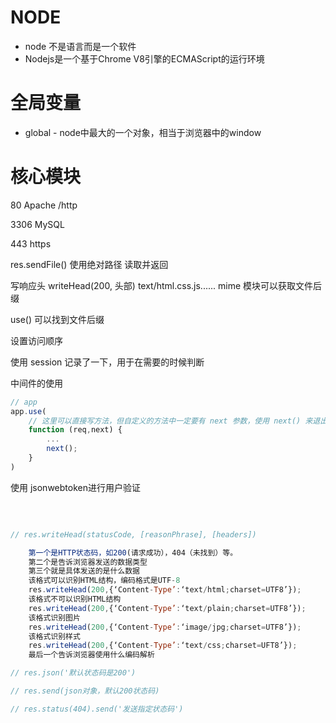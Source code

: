 # NODE

- node 不是语言而是一个软件
- Nodejs是一个基于Chrome V8引擎的ECMAScript的运行环境



# 全局变量

- global - 	node中最大的一个对象，相当于浏览器中的window 

# 核心模块



80 Apache /http

3306 MySQL

443 https





res.sendFile() 使用绝对路径 读取并返回

写响应头 writeHead(200, 头部)  text/html.css.js......               mime 模块可以获取文件后缀





use() 可以找到文件后缀



设置访问顺序

使用 session 记录了一下，用于在需要的时候判断



中间件的使用 

```js
// app
app.use( 
	// 这里可以直接写方法，但自定义的方法中一定要有 next 参数，使用 next() 来退出中间件
	function (req,next) {
        ...
		next();
    }
)
```



使用 jsonwebtoken进行用户验证

​	



```js

// res.writeHead(statusCode, [reasonPhrase], [headers])

    第一个是HTTP状态码，如200(请求成功），404（未找到）等。
    第二个是告诉浏览器发送的数据类型
    第三个就是具体发送的是什么数据
    该格式可以识别HTML结构，编码格式是UTF-8
    res.writeHead(200,{‘Content-Type’:‘text/html;charset=UTF8’});
    该格式不可以识别HTML结构
    res.writeHead(200,{‘Content-Type’:‘text/plain;charset=UTF8’});
    该格式识别图片
    res.writeHead(200,{‘Content-Type’:‘image/jpg;charset=UTF8’});
    该格式识别样式
    res.writeHead(200,{‘Content-Type’:‘text/css;charset=UFT8’});
    最后一个告诉浏览器使用什么编码解析

// res.json('默认状态码是200')

// res.send(json对象，默认200状态码)

// res.status(404).send('发送指定状态码')
```








